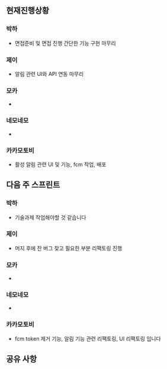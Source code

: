 
## 현재진행상황
### 박하
- 면접준비  및 면접 진행 간단한 기능 구현 마무리
### 제이
- 알림 관련 UI와 API 연동 마무리
### 모카
- 
### 네모네모
- 

### 카카모토비
- 활성 알림 관련 UI 및 기능, fcm 작업, 배포

## 다음 주 스프린트
### 박하
- 기술과제 작업해야할 것 같습니다
### 제이
- 머지 후에 잔 버그 찾고 필요한 부분 리팩토링 진행
### 모카
-
### 네모네모
-
### 카카모토비
- fcm token 제거 기능, 알림 기능 관련 리팩토링, UI 리팩토링 입니다

## 공유 사항